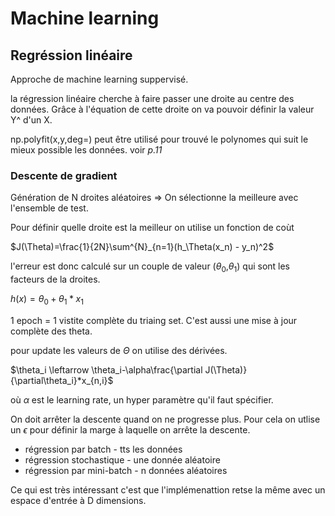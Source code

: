 # Machine learning 

## Regréssion linéaire 

Approche de machine learning suppervisé.

la régression linéaire cherche à faire passer une droite au centre des données. Grâce à 
l'équation de cette droite on va pouvoir définir la valeur Y^ d'un X. 

np.polyfit(x,y,deg=) peut être utilisé pour trouvé le polynomes qui suit le mieux possible les données. voir *p.11*

### Descente de gradient 

Génération de N droites aléatoires => On sélectionne la meilleure avec l'ensemble de test.

Pour définir quelle droite est la meilleur on utilise un fonction de coùt

$J(\Theta)=\frac{1}{2N}\sum^{N}_{n=1}(h_\Theta(x_n) - y_n)^2$

l'erreur est donc calculé sur un couple de valeur ($\theta_0$,$\theta_1$) qui sont les facteurs de la droites.

$h(x)=\theta_0+\theta_1*x_1$

1 epoch = 1 vistite complète du triaing set. C'est aussi une mise à jour complète des theta.

pour update les valeurs de $\Theta$ on utilise des dérivées. 

$\theta_i \leftarrow \theta_i-\alpha\frac{\partial J(\Theta)}{\partial\theta_i}*x_{n,i}$

où $\alpha$ est le learning rate, un hyper paramètre qu'il faut spécifier.

On doit arrêter la descente quand on ne progresse plus. Pour cela on utlise un $\epsilon$ pour définir la marge à laquelle on arrête la descente. 

- régression par batch - tts les données
- régression stochastique - une donnée aléatoire
- régression par mini-batch - n données aléatoires 

Ce qui est très intéressant c'est que l'implémenattion retse la même avec un espace d'entrée à D dimensions.